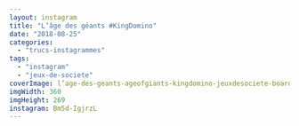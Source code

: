 ```yaml
---
layout: instagram
title: "L’âge des géants #KingDomino"
date: "2018-08-25"
categories: 
  - "trucs-instagrammes"
tags: 
  - "instagram"
  - "jeux-de-societe"
coverImage: l’age-des-geants-ageofgiants-kingdomino-jeuxdesociete-boardgames.jpg
imgWidth: 360
imgHeight: 269
instagram: Bm5d-IgjrzL
---
```

